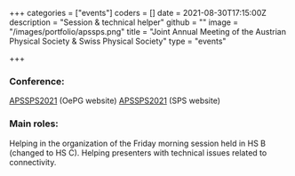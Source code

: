 +++
categories = ["events"]
coders = []
date = 2021-08-30T17:15:00Z
description = "Session & technical helper"
github = ""
image = "/images/portfolio/apssps.png"
title = "Joint Annual Meeting of the Austrian Physical Society & Swiss Physical Society"
type = "events"

+++
### Conference:
[APSSPS2021](https://www.oepg.at/index.php?item=824) (OePG website)
[APSSPS2021](https://www.sps.ch/events/gemeinsame-jahrestagung-2021) (SPS website)

### Main roles:
Helping in the organization of the Friday morning session held in HS B (changed to HS C).
Helping presenters with technical issues related to connectivity.
